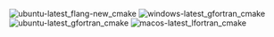  ![ubuntu-latest_flang-new_cmake](https://img.shields.io/badge/ubuntu--latest_flang--new_cmake-passing-brightgreen) ![windows-latest_gfortran_cmake](https://img.shields.io/badge/windows--latest_gfortran_cmake-passing-brightgreen) ![ubuntu-latest_gfortran_cmake](https://img.shields.io/badge/ubuntu--latest_gfortran_cmake-passing-brightgreen) ![macos-latest_lfortran_cmake](https://img.shields.io/badge/macos--latest_lfortran_cmake-failing-red)
